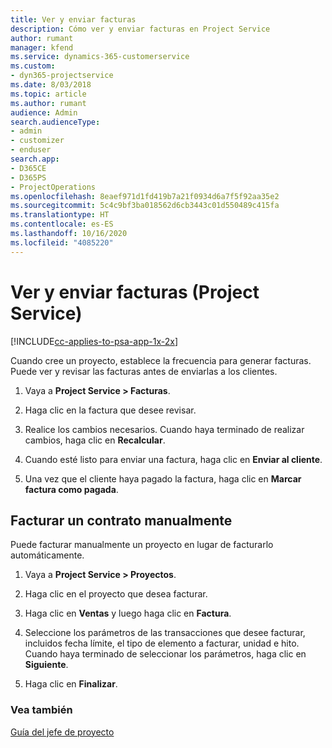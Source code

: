```yaml
---
title: Ver y enviar facturas
description: Cómo ver y enviar facturas en Project Service
author: rumant
manager: kfend
ms.service: dynamics-365-customerservice
ms.custom:
- dyn365-projectservice
ms.date: 8/03/2018
ms.topic: article
ms.author: rumant
audience: Admin
search.audienceType:
- admin
- customizer
- enduser
search.app:
- D365CE
- D365PS
- ProjectOperations
ms.openlocfilehash: 8eaef971d1fd419b7a21f0934d6a7f5f92aa35e2
ms.sourcegitcommit: 5c4c9bf3ba018562d6cb3443c01d550489c415fa
ms.translationtype: HT
ms.contentlocale: es-ES
ms.lasthandoff: 10/16/2020
ms.locfileid: "4085220"
---
```

# <a name="view-and-send-invoices-project-service"></a>Ver y enviar facturas (Project Service)

[!INCLUDE[cc-applies-to-psa-app-1x-2x](../includes/cc-applies-to-psa-app-1x-2x.md)]

Cuando cree un proyecto, establece la frecuencia para generar facturas. Puede ver y revisar las facturas antes de enviarlas a los clientes.  
  
1.  Vaya a **Project Service > Facturas**.  
  
2.  Haga clic en la factura que desee revisar.  
  
3.  Realice los cambios necesarios. Cuando haya terminado de realizar cambios, haga clic en **Recalcular**.  
  
4.  Cuando esté listo para enviar una factura, haga clic en **Enviar al cliente**.  
  
5.  Una vez que el cliente haya pagado la factura, haga clic en **Marcar factura como pagada**.  
  
## <a name="manually-invoice-a-contract"></a>Facturar un contrato manualmente  
 Puede facturar manualmente un proyecto en lugar de facturarlo automáticamente.  
  
1.  Vaya a **Project Service > Proyectos**.  
  
2.  Haga clic en el proyecto que desea facturar.  
  
3.  Haga clic en **Ventas** y luego haga clic en **Factura**.  
  
4.  Seleccione los parámetros de las transacciones que desee facturar, incluidos fecha límite, el tipo de elemento a facturar, unidad e hito. Cuando haya terminado de seleccionar los parámetros, haga clic en **Siguiente**.  
  
5.  Haga clic en **Finalizar**.  
  
### <a name="see-also"></a>Vea también  
 [Guía del jefe de proyecto](../psa/project-manager-guide.md)
